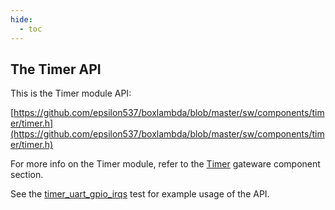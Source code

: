 ```yaml
---
hide:
  - toc
---
```


## The Timer API

This is the Timer module API:

[https://github.com/epsilon537/boxlambda/blob/master/sw/components/timer/timer.h](https://github.com/epsilon537/boxlambda/blob/master/sw/components/timer/timer.h)

For more info on the Timer module, refer to the [Timer](components_timer.md#timer) gateware component section.

See the [timer_uart_gpio_irqs](https://github.com/epsilon537/boxlambda/blob/master/sw/projects/timer_uart_gpio_irqs/timer_uart_gpio_irqs.c) test for example usage of the API.


